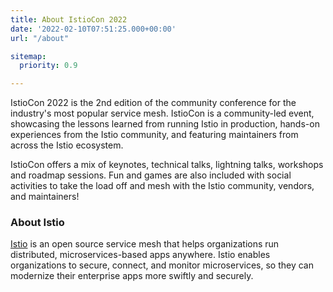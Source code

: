 ```yaml
---
title: About IstioCon 2022
date: '2022-02-10T07:51:25.000+00:00'
url: "/about"

sitemap:
  priority: 0.9

---
```



IstioCon 2022 is the 2nd edition of the community conference for the industry's most popular service mesh. IstioCon is a community-led event, showcasing the lessons learned from running Istio in production, hands-on experiences from the Istio community, and featuring maintainers from across the Istio ecosystem. 

IstioCon offers a mix of keynotes, technical talks, lightning talks, workshops and roadmap sessions. Fun and games are also included with social activities to take the load off and mesh with the Istio community, vendors, and maintainers! 

### About Istio
[Istio](https://istio.io) is an open source service mesh that helps organizations run distributed, microservices-based apps anywhere. Istio enables organizations to secure, connect, and monitor microservices, so they can modernize their enterprise apps more swiftly and securely.
